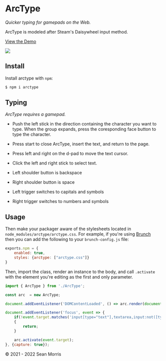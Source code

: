 # ArcType

*Quicker typing for gamepads on the Web.*

ArcType is modeled after Steam's Daisywheel input method.

[View the Demo](https://arctype.seanmorr.is/)

[![](https://arctype.seanmorr.is/example.png)](https://arctype.seanmorr.is/)

## Install

Install arctype with `npm`:

```bash
$ npm i arctype
````

## Typing

*ArcType requires a gamepad.*

* Push the left stick in the direction containing the character you want to type. When the group expands, press the coresponding face button to type the character.

* Press start to close ArcType, insert the text, and return to the page.

* Press left and right on the d-pad to move the text cursor.

* Click the left and right stick to select text.

* Left shoulder button is backspace

* Right shoulder button is space

* Left trigger switches to capitals and symbols

* Right trigger switches to numbers and symbols

## Usage

Then make your packager aware of the stylesheets located in `node_modules/arctype/arctype.css`. For example, if you're using [Brunch]() then you can add the following to your `brunch-config.js` file:

```js
exports.npm = {
	enabled: true,
	styles: {arctype: ["arctype.css"]}
}
```

Then, import the class, render an instance to the body, and call `.activate` with the element you're editing as the first and only parameter.

```javascript
import { ArcType } from './ArcType';

const arc  = new ArcType;

document.addEventListener('DOMContentLoaded', () => arc.render(document.body));

document.addEventListener('focus', event => {
	if(!event.target.matches('input[type="text"],textarea,input:not([type])'))
	{
		return;
	}

	arc.activate(event.target);
}, {capture: true});

```

&copy; 2021 - 2022 Sean Morris